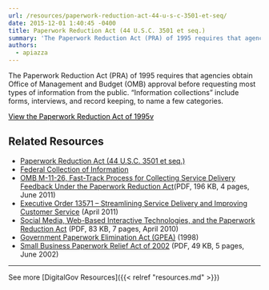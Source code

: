 ```yaml
---
url: /resources/paperwork-reduction-act-44-u-s-c-3501-et-seq/
date: 2015-12-01 1:40:45 -0400
title: Paperwork Reduction Act (44 U.S.C. 3501 et seq.)
summary: 'The Paperwork Reduction Act (PRA) of 1995 requires that agencies obtain Office of Management and Budget (OMB) approval before requesting most types of information from the public. &#8220;Information collections&#8221; include forms, interviews, and  record keeping, to name a few categories. View the Paperwork Reduction Act of 1995v Related Resources Paperwork Reduction Act (44 U.S.C. 3501'
authors:
  - apiazza
---
```


The Paperwork Reduction Act (PRA) of 1995 requires that agencies obtain Office of Management and Budget (OMB) approval before requesting most types of information from the public. &#8220;Information collections&#8221; include forms, interviews, and  record keeping, to name a few categories.

<a class="button" style="color: #000000" href="http://www.gpo.gov/fdsys/pkg/PLAW-104publ13/html/PLAW-104publ13.htm">View the Paperwork Reduction Act of 1995v</a>

## Related Resources

  * [Paperwork Reduction Act (44 U.S.C. 3501 et seq.)](http://www.gpo.gov/fdsys/pkg/PLAW-104publ13/html/PLAW-104publ13.htm)
  * [Federal Collection of Information](https://obamawhitehouse.archives.gov/omb/inforeg_infocoll/)
  * [OMB M-11-26, Fast-Track Process for Collecting Service Delivery Feedback Under the Paperwork Reduction Act](https://www.whitehouse.gov/sites/whitehouse.gov/files/omb/memoranda/2011/m11-26.pdf)(PDF, 196 KB, 4 pages, June 2011)
  * [Executive Order 13571 – Streamlining Service Delivery and Improving Customer Service](http://www.whitehouse.gov/the-press-office/2011/04/27/executive-order-streamlining-service-delivery-and-improving-customer-ser) (April 2011)
  * [Social Media, Web-Based Interactive Technologies, and the Paperwork Reduction Act](https://obamawhitehouse.archives.gov/sites/default/files/omb/assets/inforeg/SocialMediaGuidance_04072010.pdf) (PDF, 83 KB, 7 pages, April 2010)
  * [Government Paperwork Elimination Act (GPEA)](https://obamawhitehouse.archives.gov/omb/fedreg_gpea2/ "Government Paperwork Elimination Act") (1998)
  * [Small Business Paperwork Relief Act of 2002](https://www.sba.gov/category/advocacy-navigation-structure/regulatory-policy/small-business-statutes/small-business-paperwork-relief-act-2002) (PDF, 49 KB, 5 pages, June 2002)

* * *

See more [DigitalGov Resources]({{< relref "resources.md" >}})
